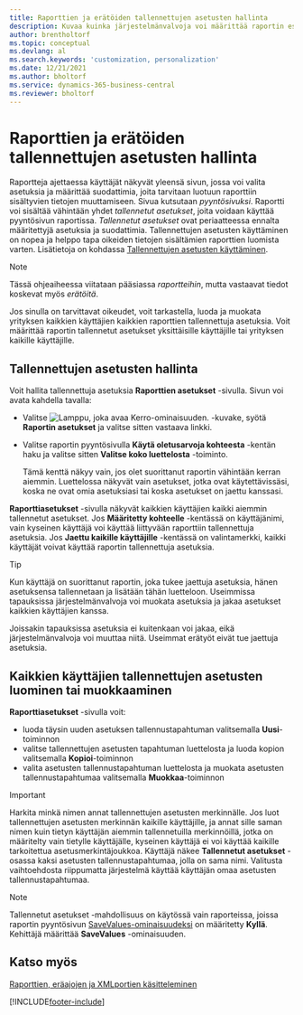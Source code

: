 ```yaml
---
title: Raporttien ja erätöiden tallennettujen asetusten hallinta
description: Kuvaa kuinka järjestelmänvalvoja voi määrittää raportin esimääritettyjä vaihtoehtoja ja suodattimia sekä jakaa kyseiset asetukset yhden tai kaikkien käyttäjien kanssa.
author: brentholtorf
ms.topic: conceptual
ms.devlang: al
ms.search.keywords: 'customization, personalization'
ms.date: 12/21/2021
ms.author: bholtorf
ms.service: dynamics-365-business-central
ms.reviewer: bholtorf
---
```

# <a name="manage-saved-settings-for-reports-and-batch-jobs"></a>Raporttien ja erätöiden tallennettujen asetusten hallinta

Raportteja ajettaessa käyttäjät näkyvät yleensä sivun, jossa voi valita asetuksia ja määrittää suodattimia, joita tarvitaan luotuun raporttiin sisältyvien tietojen muuttamiseen. Sivua kutsutaan *pyyntösivuksi*. Raportti voi sisältää vähintään yhdet *tallennetut asetukset*, joita voidaan käyttää pyyntösivun raportissa. *Tallennetut asetukset* ovat periaatteessa ennalta määritettyjä asetuksia ja suodattimia. Tallennettujen asetusten käyttäminen on nopea ja helppo tapa oikeiden tietojen sisältämien raporttien luomista varten. Lisätietoja on kohdassa [Tallennettujen asetusten käyttäminen](ui-work-report.md#SavedSettings).

> [!NOTE]
> Tässä ohjeaiheessa viitataan pääsiassa *raportteihin*, mutta vastaavat tiedot koskevat myös *erätöitä*.

Jos sinulla on tarvittavat oikeudet, voit tarkastella, luoda ja muokata yrityksen kaikkien käyttäjien kaikkien raporttien tallennettuja asetuksia. Voit määrittää raportin tallennetut asetukset yksittäisille käyttäjille tai yrityksen kaikille käyttäjille.

## <a name="manage-saved-settings"></a>Tallennettujen asetusten hallinta

Voit hallita tallennettuja asetuksia **Raporttien asetukset** -sivulla. Sivun voi avata kahdella tavalla:

- Valitse ![Lamppu, joka avaa Kerro-ominaisuuden.](media/ui-search/search_small.png "Kerro, mitä haluat tehdä") -kuvake, syötä **Raportin asetukset** ja valitse sitten vastaava linkki.
- Valitse raportin pyyntösivulla **Käytä oletusarvoja kohteesta** -kentän haku ja valitse sitten **Valitse koko luettelosta** -toiminto.

    Tämä kenttä näkyy vain, jos olet suorittanut raportin vähintään kerran aiemmin. Luettelossa näkyvät vain asetukset, jotka ovat käytettävissäsi, koska ne ovat omia asetuksiasi tai koska asetukset on jaettu kanssasi.

**Raporttiasetukset** -sivulla näkyvät kaikkien käyttäjien kaikki aiemmin tallennetut asetukset. Jos **Määritetty kohteelle** -kentässä on käyttäjänimi, vain kyseinen käyttäjä voi käyttää liittyvään raporttiin tallennettuja asetuksia. Jos **Jaettu kaikille käyttäjille** -kentässä on valintamerkki, kaikki käyttäjät voivat käyttää raportin tallennettuja asetuksia.  

> [!TIP]
> Kun käyttäjä on suorittanut raportin, joka tukee jaettuja asetuksia, hänen asetuksensa tallennetaan ja lisätään tähän luetteloon. Useimmissa tapauksissa järjestelmänvalvoja voi muokata asetuksia ja jakaa asetukset kaikkien käyttäjien kanssa.
>
> Joissakin tapauksissa asetuksia ei kuitenkaan voi jakaa, eikä järjestelmänvalvoja voi muuttaa niitä. Useimmat erätyöt eivät tue jaettuja asetuksia.  

## <a name="create-or-modify-saved-settings-for-all-users"></a>Kaikkien käyttäjien tallennettujen asetusten luominen tai muokkaaminen

**Raporttiasetukset** -sivulla voit:

- luoda täysin uuden asetuksen tallennustapahtuman valitsemalla **Uusi**-toiminnon
- valitse tallennettujen asetusten tapahtuman luettelosta ja luoda kopion valitsemalla **Kopioi**-toiminnon
- valita asetusten tallennustapahtuman luettelosta ja muokata asetusten tallennustapahtumaa valitsemalla **Muokkaa**-toiminnon

> [!Important]
> Harkita minkä nimen annat tallennettujen asetusten merkinnälle. Jos luot tallennettujen asetusten merkinnän kaikille käyttäjille, ja annat sille saman nimen kuin tietyn käyttäjän aiemmin tallennetuilla merkinnöillä, jotka on määritelty vain tietylle käyttäjälle, kyseinen käyttäjä ei voi käyttää kaikille tarkoitettua asetusmerkintäjoukkoa.  Käyttäjä näkee **Tallennetut asetukset** -osassa kaksi asetusten tallennustapahtumaa, jolla on sama nimi. Valitusta vaihtoehdosta riippumatta järjestelmä käyttää käyttäjän omaa asetusten tallennustapahtumaa.

> [!NOTE]
> Tallennetut asetukset -mahdollisuus on käytössä vain raporteissa, joissa raportin pyyntösivun [SaveValues-ominaisuudeksi](/dynamics365/business-central/dev-itpro/developer/properties/devenv-savevalues-property) on määritetty **Kyllä**. Kehittäjä määrittää **SaveValues** -ominaisuuden.  

## <a name="see-also"></a>Katso myös

[Raporttien, eräajojen ja XMLportien käsitteleminen](ui-work-report.md)  


[!INCLUDE[footer-include](includes/footer-banner.md)]
